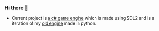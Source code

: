 ### Hi there 👋

- Current project is <a href="https://github.com/willmexe/Game-Engine-CS/">a c# game engine</a> which is made using SDL2 and is a iteration of my <a href="https://github.com/willmexe/Game-Engine-CS/">old engine</a> made in python.

<!--
**willmexe/willmexe** is a ✨ _special_ ✨ repository because its `README.md` (this file) appears on your GitHub profile.

Here are some ideas to get you started:


- 🌱 I’m currently learning ...
- 👯 I’m looking to collaborate on ...
- 🤔 I’m looking for help with ...
- 💬 Ask me about ...
- 📫 How to reach me: ...
- 😄 Pronouns: ...
- ⚡ Fun fact: ...
-->
